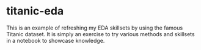 # titanic-eda
This is an example of refreshing my EDA skillsets by using the famous Titanic dataset.
It is simply an exercise to try various methods and skillsets in a notebook to showcase knowledge.
